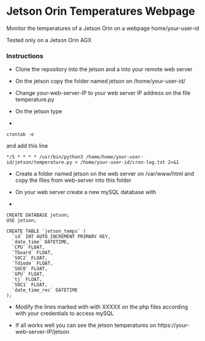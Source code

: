 # Jetson Orin Temperatures Webpage

Monitor the temperatures of a Jetson Orin on a webpage
home/your-user-id

Tested only on a Jetson Orin AGX 

### Instructions
- Clone the repository into the jetson and a into your remote web server

- On the jetson copy the folder named jetson on /home/your-user-id/

- Change your-web-server-IP to your web server IP address on the file temperature.py 

- On the jetson type
- 
``` crontab -e ```

and add this line

``` */5 * * * * /usr/bin/python3 /home/home/your-user-id/jetson/temperature.py > /home/your-user-id/cron-log.txt 2>&1 ```

- Create a folder named jetson on the web server on /var/www/html and copy the files from web-server into this folder

- On your web server create a new mySQL database with
- 
```
CREATE DATABASE jetson;
USE jetson;

CREATE TABLE `jetson_temps` (
  `id` INT AUTO_INCREMENT PRIMARY KEY,
  `date_time` DATETIME,
  `CPU` FLOAT,
  `Tboard` FLOAT,
  `SOC2` FLOAT,
  `Tdiode` FLOAT,
  `SOC0` FLOAT,
  `GPU` FLOAT,
  `tj` FLOAT,
  `SOC1` FLOAT,
  `date_time_rec` DATETIME
);
```
- Modify the lines marked with with XXXXX on the php files according with your credentials to access mySQL
  
- If all works well you can see the jetson temperatures on https://your-web-server-IP/jetson
     





